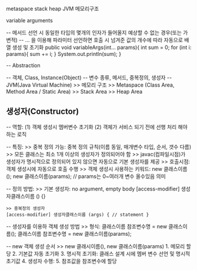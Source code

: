 metaspace stack heap
JVM 메모리구조

variable arguments

-- 메서드 선언 시 동일한 타입의 몇개의 인자가 들어올지 예상할 수 없는 경우(또는 가변적)
-- ... 을 이용해 파라미터 선언하면 호출 시 넘겨준 값의 개수에 따라 자동으로 배열 생성 및 초기화
public void variableArgs(int... params){
int sum = 0;
for (int i: params){
sum += i;
}
System.out.println(sum);
}

-- Abstraction

-- 객체, Class, Instance(Object)
-- 변수 종류, 메서드, 중복정의, 생성자
-- JVM(Java Virtual Machine)
    >> 메모리 구조
    >> Metaspace (Class Area, Method Area / Static Area)
    >> Stack Area
    >> Heap Area

## 생성자(Constructor)
-- 역할:
    (1) 객체 생성시 멤버변수 초기화
    (2) 객체가 서비스 되기 전에 선행 처리 해야하는 로직

-- 특징:
    >> 중복 정의 가능: 중복 정의 규칙(이름 동일, 매개변수 타입, 순서, 갯수 다름)
    >> 모든 클래스는 최소 1개 이상의 생성자가 정의되어야 함
    >> javac(컴파일시점)가 생성자가 명시적으로 정의되어 있지 않으면 자동으로 기본 생성자를 제공
    >> 호출시점: 객체 생성시에 자동으로 호출 수행
    >> 객체 생성시 사용하는 키워드: new 클래스이름(); new 클래스이름(params);  // params는 0~여러개 변수 올수있음 의미


-- 정의 방법:
    >> 기본 생성자: no argument, empty body
    [access-modifier] 생성자클래스이름 () {}

    >> 중복정의 생성자
    [access-modifier] 생성자클래스이름 (args) { // statement }

-- 생성자를 이용하 객체 생성 방법
    >> 형식: 
        클래스이름 참조변수명 = new 클래스이름();
        클래스이름 참조변수명 = new 클래스이름(params);


-- new 객체 생성 순서
    >> new 클래시이름(), new 클래스이름(params)
    1. 메모리 할당
    2. 기본값 자동 초기화
    3. 명시적 초기화: 클래스 설계 시에 멤버 변수 선언 및 명시적 초기값
    4. 생성자 수행: 
    5. 참조값을 참조변수에 할당
